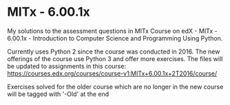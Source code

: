 # MITx - 6.00.1x
My solutions to the assessment questions in MITx Course on edX - MITx - 6.00.1x - Introduction to Computer Science and Programming Using Python.

Currently uses Python 2 since the course was conducted in 2016. The new offerings of the course use Python 3 and offer more exercises. The files will be updated to assignments in this course: https://courses.edx.org/courses/course-v1:MITx+6.00.1x+2T2016/course/

Exercises solved for the older course which are no longer in the new course will be tagged with '-Old' at the end

